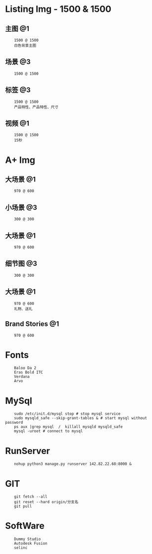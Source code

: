 # Listing Img - 1500 & 1500
## 主图 @1
        1500 @ 1500
        白色背景主图
## 场景 @3
        1500 @ 1500
## 标签 @3
        1500 @ 1500
        产品特性、产品特性、尺寸
## 视频 @1
        1500 @ 1500
        15秒

# A+ Img
## 大场景 @1
        970 @ 600
## 小场景 @3
        300 @ 300
## 大场景 @1
        970 @ 600
## 细节图 @3
        300 @ 300
## 大场景 @1
        970 @ 600
        礼物、送礼
## Brand Stories @1
        970 @ 600

# Fonts
        Baloo Da 2
        Eras Bold ITC
        Verdana
        Arvo

# MySql
        sudo /etc/init.d/mysql stop # stop mysql service
        sudo mysqld_safe --skip-grant-tables & # start mysql without password
        ps aux |grep mysql  /  killall mysqld mysqld_safe
        mysql -uroot # connect to mysql

# RunServer
        nohup python3 manage.py runserver 142.82.22.68:8000 &

# GIT
        git fetch --all
        git reset --hard origin/分支名
        git pull
# SoftWare
        Dummy Studio
        Autodesk Fusion
        selinc

